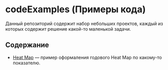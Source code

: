 # codeExamples (Примеры кода)

Данный репозиторий содержит набор небольших проектов, каждый из которых содержит решение какой-то маленькой задачи.

## Содержание

- [Heat Map](https://github.com/tougaj/codeExamples) &mdash; пример оформаления годового Heat Map по какому-то показателю.
